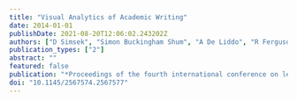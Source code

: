 ```yaml
---
title: "Visual Analytics of Academic Writing"
date: 2014-01-01
publishDate: 2021-08-20T12:06:02.243202Z
authors: ["D Simsek", "Simon Buckingham Shum", "A De Liddo", "R Ferguson", "Á Sándor"]
publication_types: ["2"]
abstract: ""
featured: false
publication: "*Proceedings of the fourth international conference on learning analytics and łdots*"
doi: "10.1145/2567574.2567577"
---
```


